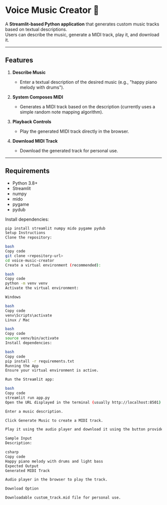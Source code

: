 
# Voice Music Creator 🎵

A **Streamlit-based Python application** that generates custom music tracks based on textual descriptions.  
Users can describe the music, generate a MIDI track, play it, and download it.

---

## **Features**

1. **Describe Music**  
   - Enter a textual description of the desired music (e.g., "happy piano melody with drums").

2. **System Composes MIDI**  
   - Generates a MIDI track based on the description (currently uses a simple random note mapping algorithm).

3. **Playback Controls**  
   - Play the generated MIDI track directly in the browser.

4. **Download MIDI Track**  
   - Download the generated track for personal use.

---

## **Requirements**

- Python 3.8+  
- Streamlit  
- numpy  
- mido  
- pygame  
- pydub  

Install dependencies:

```bash
pip install streamlit numpy mido pygame pydub
Setup Instructions
Clone the repository:

bash
Copy code
git clone <repository-url>
cd voice-music-creator
Create a virtual environment (recommended):

bash
Copy code
python -m venv venv
Activate the virtual environment:

Windows

bash
Copy code
venv\Scripts\activate
Linux / Mac

bash
Copy code
source venv/bin/activate
Install dependencies:

bash
Copy code
pip install -r requirements.txt
Running the App
Ensure your virtual environment is active.

Run the Streamlit app:

bash
Copy code
streamlit run app.py
Open the URL displayed in the terminal (usually http://localhost:8501).

Enter a music description.

Click Generate Music to create a MIDI track.

Play it using the audio player and download it using the button provided.

Sample Input
Description:

csharp
Copy code
Happy piano melody with drums and light bass
Expected Output
Generated MIDI Track

Audio player in the browser to play the track.

Download Option

Downloadable custom_track.mid file for personal use.

